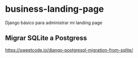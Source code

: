 # business-landing-page
Django básico para administrar mi landing page


## Migrar SQLite a Postgress
https://sweetcode.io/django-postgresql-migration-from-sqlite/